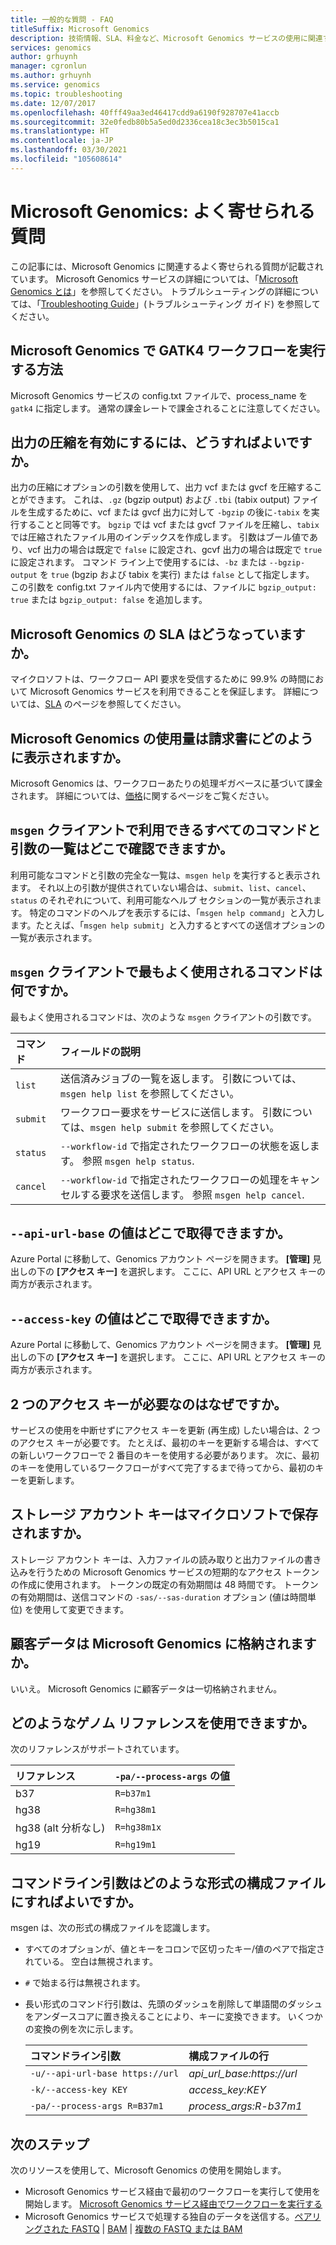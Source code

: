 ```yaml
---
title: 一般的な質問 - FAQ
titleSuffix: Microsoft Genomics
description: 技術情報、SLA、料金など、Microsoft Genomics サービスの使用に関連する一般的な質問の回答を得ることができます。
services: genomics
author: grhuynh
manager: cgronlun
ms.author: grhuynh
ms.service: genomics
ms.topic: troubleshooting
ms.date: 12/07/2017
ms.openlocfilehash: 40fff49aa3ed46417cdd9a6190f928707e41accb
ms.sourcegitcommit: 32e0fedb80b5a5ed0d2336cea18c3ec3b5015ca1
ms.translationtype: HT
ms.contentlocale: ja-JP
ms.lasthandoff: 03/30/2021
ms.locfileid: "105608614"
---
```

# <a name="microsoft-genomics-common-questions"></a>Microsoft Genomics: よく寄せられる質問

この記事には、Microsoft Genomics に関連するよく寄せられる質問が記載されています。 Microsoft Genomics サービスの詳細については、「[Microsoft Genomics とは](overview-what-is-genomics.md)」を参照してください。 トラブルシューティングの詳細については、「[Troubleshooting Guide](troubleshooting-guide-genomics.md)」(トラブルシューティング ガイド) を参照してください。 


## <a name="how-do-i-run-gatk4-workflows-on-microsoft-genomics"></a>Microsoft Genomics で GATK4 ワークフローを実行する方法
Microsoft Genomics サービスの config.txt ファイルで、process_name を `gatk4` に指定します。 通常の課金レートで課金されることに注意してください。

## <a name="how-do-i-enable-output-compression"></a>出力の圧縮を有効にするには、どうすればよいですか。
出力の圧縮にオプションの引数を使用して、出力 vcf または gvcf を圧縮することができます。 これは、`.gz` (bgzip output) および `.tbi` (tabix output) ファイルを生成するために、vcf または gvcf 出力に対して `-bgzip` の後に`-tabix` を実行することと同等です。 `bgzip` では vcf または gvcf ファイルを圧縮し、`tabix` では圧縮されたファイル用のインデックスを作成します。 引数はブール値であり、vcf 出力の場合は既定で `false` に設定され、gcvf 出力の場合は既定で `true` に設定されます。 コマンド ライン上で使用するには、`-bz` または `--bgzip-output` を `true` (bgzip および tabix を実行) または `false` として指定します。 この引数を config.txt ファイル内で使用するには、ファイルに `bgzip_output: true` または `bgzip_output: false` を追加します。

## <a name="what-is-the-sla-for-microsoft-genomics"></a>Microsoft Genomics の SLA はどうなっていますか。
マイクロソフトは、ワークフロー API 要求を受信するために 99.9% の時間において Microsoft Genomics サービスを利用できることを保証します。 詳細については、[SLA](https://azure.microsoft.com/support/legal/sla/genomics/v1_0/) のページを参照してください。

## <a name="how-does-the-usage-of-microsoft-genomics-show-up-on-my-bill"></a>Microsoft Genomics の使用量は請求書にどのように表示されますか。
Microsoft Genomics は、ワークフローあたりの処理ギガベースに基づいて課金されます。 詳細については、[価格](https://azure.microsoft.com/pricing/details/genomics/)に関するページをご覧ください。


## <a name="where-can-i-find-a-list-of-all-possible-commands-and-arguments-for-the-msgen-client"></a>`msgen` クライアントで利用できるすべてのコマンドと引数の一覧はどこで確認できますか。
利用可能なコマンドと引数の完全な一覧は、`msgen help` を実行すると表示されます。 それ以上の引数が提供されていない場合は、`submit`、`list`、`cancel`、`status` のそれぞれについて、利用可能なヘルプ セクションの一覧が表示されます。 特定のコマンドのヘルプを表示するには、「`msgen help command`」と入力します。たとえば、「`msgen help submit`」と入力するとすべての送信オプションの一覧が表示されます。

## <a name="what-are-the-most-commonly-used-commands-for-the-msgen-client"></a>`msgen` クライアントで最もよく使用されるコマンドは何ですか。
最もよく使用されるコマンドは、次のような `msgen` クライアントの引数です。 

 |**コマンド**          |  **フィールドの説明** |
 |:--------------------|:-------------         |
 |`list`               |送信済みジョブの一覧を返します。 引数については、`msgen help list` を参照してください。  |
 |`submit`             |ワークフロー要求をサービスに送信します。 引数については、`msgen help submit` を参照してください。|
 |`status`             |`--workflow-id` で指定されたワークフローの状態を返します。 参照 `msgen help status`. |
 |`cancel`             |`--workflow-id` で指定されたワークフローの処理をキャンセルする要求を送信します。 参照 `msgen help cancel`. |

## <a name="where-do-i-get-the-value-for---api-url-base"></a>`--api-url-base` の値はどこで取得できますか。
Azure Portal に移動して、Genomics アカウント ページを開きます。 **[管理]** 見出しの下の **[アクセス キー]** を選択します。 ここに、API URL とアクセス キーの両方が表示されます。

## <a name="where-do-i-get-the-value-for---access-key"></a>`--access-key` の値はどこで取得できますか。
Azure Portal に移動して、Genomics アカウント ページを開きます。 **[管理]** 見出しの下の **[アクセス キー]** を選択します。 ここに、API URL とアクセス キーの両方が表示されます。

## <a name="why-do-i-need-two-access-keys"></a>2 つのアクセス キーが必要なのはなぜですか。
サービスの使用を中断せずにアクセス キーを更新 (再生成) したい場合は、2 つのアクセス キーが必要です。 たとえば、最初のキーを更新する場合は、すべての新しいワークフローで 2 番目のキーを使用する必要があります。 次に、最初のキーを使用しているワークフローがすべて完了するまで待ってから、最初のキーを更新します。

## <a name="do-you-save-my-storage-account-keys"></a>ストレージ アカウント キーはマイクロソフトで保存されますか。
ストレージ アカウント キーは、入力ファイルの読み取りと出力ファイルの書き込みを行うための Microsoft Genomics サービスの短期的なアクセス トークンの作成に使用されます。 トークンの既定の有効期間は 48 時間です。 トークンの有効期間は、送信コマンドの `-sas/--sas-duration` オプション (値は時間単位) を使用して変更できます。

## <a name="does-microsoft-genomics-store-customer-data"></a>顧客データは Microsoft Genomics に格納されますか。

いいえ。 Microsoft Genomics に顧客データは一切格納されません。

## <a name="what-genome-references-can-i-use"></a>どのようなゲノム リファレンスを使用できますか。

次のリファレンスがサポートされています。

 |リファレンス              | `-pa/--process-args` の値 |
 |:-------------         |:-------------                 |
 |b37                    | `R=b37m1`                     |
 |hg38                   | `R=hg38m1`                    |      
 |hg38 (alt 分析なし) | `R=hg38m1x`                   |  
 |hg19                   | `R=hg19m1`                    |    

## <a name="how-do-i-format-my-command-line-arguments-as-a-config-file"></a>コマンドライン引数はどのような形式の構成ファイルにすればよいですか。 

msgen は、次の形式の構成ファイルを認識します。
* すべてのオプションが、値とキーをコロンで区切ったキー/値のペアで指定されている。
  空白は無視されます。
* `#` で始まる行は無視されます。
* 長い形式のコマンド行引数は、先頭のダッシュを削除して単語間のダッシュをアンダースコアに置き換えることにより、キーに変換できます。 いくつかの変換の例を次に示します。

  |コマンドライン引数            | 構成ファイルの行 |
  |:-------------                   |:-------------                 |
  |`-u/--api-url-base https://url`  | *api_url_base:https://url*    |
  |`-k/--access-key KEY`            | *access_key:KEY*              |      
  |`-pa/--process-args R=B37m1`     | *process_args:R-b37m1*        |  

## <a name="next-steps"></a>次のステップ

次のリソースを使用して、Microsoft Genomics の使用を開始します。
- Microsoft Genomics サービス経由で最初のワークフローを実行して使用を開始します。 [Microsoft Genomics サービス経由でワークフローを実行する](quickstart-run-genomics-workflow-portal.md)
- Microsoft Genomics サービスで処理する独自のデータを送信する。[ペアリングされた FASTQ](quickstart-input-pair-FASTQ.md) | [BAM](quickstart-input-BAM.md) | [複数の FASTQ または BAM](quickstart-input-multiple.md) 

